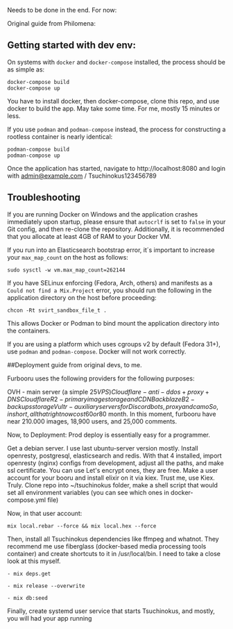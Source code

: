 Needs to be done in the end. For now: 




Original guide from Philomena:

## Getting started with dev env:

On systems with `docker` and `docker-compose` installed, the process should be as simple as:

```
docker-compose build
docker-compose up
```

You have to install docker, then docker-compose, clone this repo, and use docker to build the app. May take some time. For me, mostly 15 minutes or less. 

If you use `podman` and `podman-compose` instead, the process for constructing a rootless container is nearly identical:

```
podman-compose build
podman-compose up
```

Once the application has started, navigate to http://localhost:8080 and login with admin@example.com / Tsuchinokus123456789

## Troubleshooting

If you are running Docker on Windows and the application crashes immediately upon startup, please ensure that `autocrlf` is set to `false` in your Git config, and then re-clone the repository. Additionally, it is recommended that you allocate at least 4GB of RAM to your Docker VM.

If you run into an Elasticsearch bootstrap error, it´s important to increase your `max_map_count` on the host as follows:

```
sudo sysctl -w vm.max_map_count=262144
```

If you have SELinux enforcing (Fedora, Arch, others) and manifests as a `Could not find a Mix.Project` error, you should run the following in the application directory on the host before proceeding:

```
chcon -Rt svirt_sandbox_file_t .
```

This allows Docker or Podman to bind mount the application directory into the containers.

If you are using a platform which uses cgroups v2 by default (Fedora 31+), use `podman` and `podman-compose`. Docker will not work correctly.

##Deployment guide from original devs, to me.

Furbooru uses the following providers for the following purposes:

OVH - main server (a simple $25 VPS)
Cloudflare - anti-ddos + proxy + DNS
Cloudflare R2 - primary image storage and CDN
Backblaze B2 - backups storage
Vultr - auxiliary servers for Discord bots, proxy and camo
So, in short, all that right now cost 60 or 80$ month. 
In this moment, furbooru have near 210.000 images, 18,900 users, and 25,000 comments. 

Now, to Deployment:
Prod deploy is essentially easy for a programmer. 

Get a debian server. I use last ubuntu-server version mostly.
Install openresty, postgresql, elasticsearch and redis. 
With that 4 installed, import openresty (nginx) configs from development, adjust all the paths, and make ssl certificate. You can use Let's encrypt ones, they are free.
Make a user account for your booru and install elixir on it via kiex. Trust me, use Kiex. Truly.
Clone repo into ~/tsuchinokus folder, make a shell script that would set all environment variables (you can see which ones in docker-compose.yml file)

Now, in that user account:

```
mix local.rebar --force && mix local.hex --force
```

Then, install all Tsuchinokus dependencies like ffmpeg and whatnot. They recommend me use fiberglass (docker-based media processing tools container) and create shortcuts to it in /usr/local/bin. I need to take a close look at this myself.
```
- mix deps.get
```
```
- mix release --overwrite
```
```
- mix db:seed
```
Finally, create systemd user service that starts Tsuchinokus, and mostly, you will had your app running

